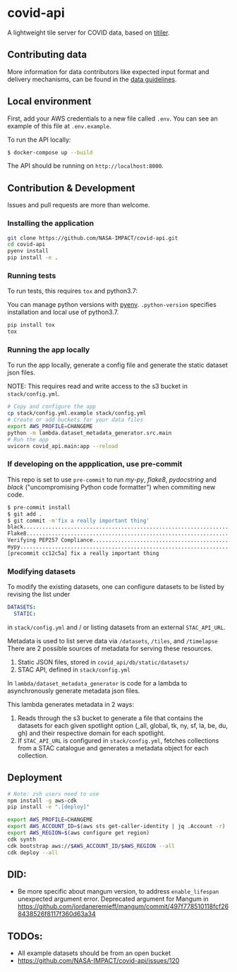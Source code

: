 # covid-api

A lightweight tile server for COVID data, based on [titiler](https://github.com/developmentseed/titiler).

## Contributing data
More information for data contributors like expected input format and delivery mechanisms, can be found in the [data guidelines](guidelines/README.md).

## Local environment

First, add your AWS credentials to a new file called `.env`. You can see an example of this file at `.env.example`.

To run the API locally:

```bash
$ docker-compose up --build
```

The API should be running on `http://localhost:8000`.

## Contribution & Development

Issues and pull requests are more than welcome.

### Installing the application

```bash
git clone https://github.com/NASA-IMPACT/covid-api.git
cd covid-api
pyenv install
pip install -e .
```
### Running tests

To run tests, this requires `tox` and python3.7:

You can manage python versions with [pyenv](https://github.com/pyenv/pyenv). `.python-version` specifies installation and local use of python3.7.

```bash
pip install tox
tox
```

### Running the app locally

To run the app locally, generate a config file and generate the static dataset json files.

NOTE: This requires read and write access to the s3 bucket in `stack/config.yml`.

```bash
# Copy and configure the app
cp stack/config.yml.example stack/config.yml
# Create or add buckets for your data files
export AWS_PROFILE=CHANGEME
python -m lambda.dataset_metadata_generator.src.main
# Run the app
uvicorn covid_api.main:app --reload
```

### If developing on the appplication, use pre-commit

This repo is set to use `pre-commit` to run *my-py*, *flake8*, *pydocstring* and *black* ("uncompromising Python code formatter") when commiting new code.

```bash
$ pre-commit install
$ git add .
$ git commit -m'fix a really important thing'
black....................................................................Passed
Flake8...................................................................Passed
Verifying PEP257 Compliance..............................................Passed
mypy.....................................................................Passed
[precommit cc12c5a] fix a really important thing
 ```

### Modifying datasets

To modify the existing datasets, one can configure datasets to be listed by revising the list under

```yaml
DATASETS:
  STATIC:
```

in `stack/config.yml` and / or listing datasets from an external `STAC_API_URL`.

Metadata is used to list serve data via `/datasets`, `/tiles`, and `/timelapse` There are 2 possible sources of metadata for serving these resources.

1. Static JSON files, stored in `covid_api/db/static/datasets/`
2. STAC API, defined in `stack/config.yml`

In `lambda/dataset_metadata_generator` is code for a lambda to asynchronously generate metadata json files.

This lambda generates metadata in 2 ways:

1. Reads through the s3 bucket to generate a file that contains the datasets for each given spotlight option (_all, global, tk, ny, sf, la, be, du, gh) and their respective domain for each spotlight.
2. If `STAC_API_URL` is configured in `stack/config.yml`, fetches collections from a STAC catalogue and generates a metadata object for each collection.

## Deployment

```bash
# Note: zsh users need to use
npm install -g aws-cdk
pip install -e ".[deploy]"

export AWS_PROFILE=CHANGEME
export AWS_ACCOUNT_ID=$(aws sts get-caller-identity | jq .Account -r)
export AWS_REGION=$(aws configure get region)
cdk synth
cdk bootstrap aws://$AWS_ACCOUNT_ID/$AWS_REGION --all
cdk deploy --all
```

## DID:
- Be more specific about mangum version, to address `enable_lifespan` unexpected argument error. Deprecated argument for Mangum in https://github.com/jordaneremieff/mangum/commit/497f778510118fcf268438526f8117f360d63a34


## TODOs:

- All example datasets should be from an open bucket
- https://github.com/NASA-IMPACT/covid-api/issues/120
